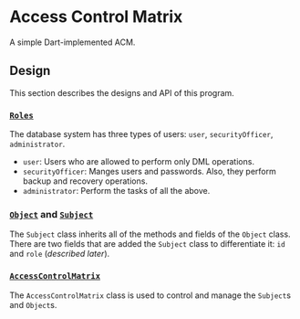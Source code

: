 # Access Control Matrix

A simple Dart-implemented ACM.

## Design

This section describes the designs and API of this program.

### [`Roles`](./lib/roles.dart)

The database system has three types of users: `user`, `securityOfficer`, `administrator`.

- `user`: Users who are allowed to perform only DML operations.
- `securityOfficer`: Manges users and passwords. Also, they perform backup and recovery operations.
- `administrator`: Perform the tasks of all the above.

### [`Object`](./lib/object.dart) and [`Subject`](./lib/subject.dart)

The `Subject` class inherits all of the methods and fields of the `Object` class. There are two fields that are added the `Subject` class to differentiate it: `id` and `role` (*described later*).

### [`AccessControlMatrix`](./lib/access_control_matrix.dart)

The `AccessControlMatrix` class is used to control and manage the `Subject`s and `Object`s.
